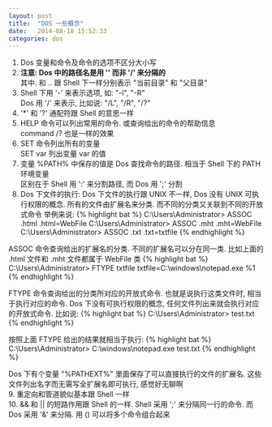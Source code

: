 ```yaml
---
layout: post
title:  "DOS 一些概念"
date:   2014-08-18 15:52:33
categories: dos
---
```


1. Dos 变量和命令及命令的选项不区分大小写   
2. **注意: Dos 中的路径名是用 '\' 而非 '/' 来分隔的**   
   其中. 和 .. 跟 Shell 下一样分别表示 "当前目录" 和 "父目录"
3. Shell 下用 '-' 来表示选项, 如: "-l", "-R"   
   Dos 用 '/' 来表示, 比如说: "/L", "/R", "/?"
4. '*' 和 '?' 通配符跟 Shell 的意思一样   
5. HELP 命令可以列出常用的命令. 或查询给出的命令的帮助信息   
   command /? 也是一样的效果
6. SET 命令列出所有的变量   
   SET var 列出变量 var 的值
7. 变量 %PATH% 中保存的值是 Dos 查找命令的路径. 相当于 Shell 下的 PATH 环境变量   
   区别在于 Shell 用 ':' 来分割路径, 而 Dos 用 ';' 分割   
8. Dos 下文件的执行: 
   Dos 下文件的执行跟 UNIX 不一样, Dos 没有 UNIX 可执行权限的概念. 所有的文件由扩展名来分类. 而不同的分类又关联到不同的开放式命令
   举例来说: 
{% highlight bat %}
C:\Users\Administrator> ASSOC .html
.html=WebFile
C:\Users\Administrator> ASSOC .mht
.mht=WebFile
C:\Users\Administrator> ASSOC .txt
.txt=txtfile
{% endhighlight %}
        
ASSOC 命令查询给出的扩展名的分类. 不同的扩展名可以分在同一类. 比如上面的 .html 文件和 .mht 文件都属于 WebFile 类
{% highlight bat %}
C:\Users\Administrator> FTYPE txtfile
txtfile=C:\windows\notepad.exe %1
{% endhighlight %}
        
FTYPE 命令查询给出的分类所对应的开放式命令. 也就是说执行这类文件时, 相当于执行对应的命令. Dos 下没有可执行权限的概念, 任何文件列出来就会执行对应的开放式命令. 比如说:
{% highlight bat %}
C:\Users\Administrator> test.txt
{% endhighlight %}
        
按照上面 FTYPE 给出的结果就相当于执行:
{% highlight bat %}
C:\Users\Administrator> C:\windows\notepad.exe test.txt
{% endhighlight %}
        
Dos 下有个变量 "%PATHEXT%" 里面保存了可以直接执行的文件的扩展名. 这些文件列出名字而无需写全扩展名即可执行, 感觉好无聊啊   
9. 重定向和管道貌似基本跟 Shell 一样   
10. && 和 || 的短路作用跟 Shell 的一样. Shell 采用 ';' 来分隔同一行的命令. 而 Dos 采用 '&' 来分隔. 用 () 可以将多个命令组合起来   

[jekyll-gh]: https://github.com/jekyll/jekyll
[jekyll]:    http://jekyllrb.com

